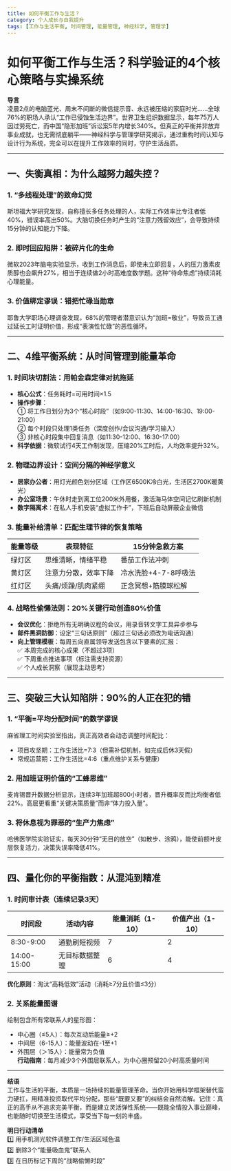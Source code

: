 ```yaml
---
title: 如何平衡工作与生活？
category: 个人成长与自我提升
tags: [工作与生活平衡, 时间管理, 能量管理, 神经科学, 管理学]
---
```

# 如何平衡工作与生活？科学验证的4个核心策略与实操系统  

**导言**  
凌晨2点的电脑蓝光、周末不间断的微信提示音、永远被压缩的家庭时光……全球76%的职场人承认“工作已侵蚀生活边界”。世界卫生组织数据显示，每年75万人因过劳死亡，而中国“隐形加班”诉讼案5年内增长340%。但真正的平衡并非放弃事业成就，也无需彻底躺平——神经科学与管理学研究揭示，通过重构时间认知与设计行为系统，完全可以在提升工作效率的同时，守护生活品质。  

---

## 一、失衡真相：为什么越努力越失控？  

### 1. “多线程处理”的致命幻觉  
斯坦福大学研究发现，自称擅长多任务处理的人，实际工作效率比专注者低40%，错误率高出50%。大脑切换任务时产生的“注意力残留效应”，会导致持续15分钟的认知能力下降。  

### 2. 即时回应陷阱：被碎片化的生命  
微软2023年脑电实验显示，收到工作消息后，即使未立即回复，人的压力激素皮质醇也会飙升27%，相当于连续做2小时高难度数学题。这种“待命焦虑”持续消耗心理能量。  

### 3. 价值绑定谬误：错把忙碌当勋章  
耶鲁大学职场心理调查发现，68%的管理者潜意识认为“加班=敬业”，导致员工通过延长工时证明价值，形成“表演性忙碌”的恶性循环。  

---

## 二、4维平衡系统：从时间管理到能量革命  

### 1. 时间块切割法：用帕金森定律对抗拖延  
- **核心公式**：任务耗时=可用时间×1.5  
- **操作步骤**：  
  ① 将工作日划分为3个“核心时段”（如9:00-11:30、14:00-16:30、19:00-21:00）  
  ② 每个时段只处理1类任务（深度创作/会议沟通/学习输入）  
  ③ 非核心时段集中回复消息（如11:30-12:00、16:30-17:00）  
- **科学依据**：微软试行4天工作制发现，压缩20%工时后，人均效率提升32%。  

### 2. 物理边界设计：空间分隔的神经学意义  
- **居家办公者**：用灯光颜色划分区域（工作区6500K冷白光，生活区2700K暖黄光）  
- **办公室场景**：午休时走到离工位200米外用餐，激活海马体空间记忆刷新机制  
- **数字隔离术**：在私人手机安装“虚拟工作卡”，下班后自动屏蔽企业微信  

### 3. 能量补给清单：匹配生理节律的恢复策略  
| 能量等级 | 表现特征              | 15分钟急救方案          |  
|----------|-----------------------|-------------------------|  
| 绿灯区   | 思维清晰，情绪平稳    | 番茄工作法冲刺          |  
| 黄灯区   | 注意力分散，效率下降  | 冷水洗脸+4-7-8呼吸法    |  
| 红灯区   | 头痛/烦躁/肌肉紧绷    | 正念冥想+筋膜球松解     |  

### 4. 战略性偷懒法则：20%关键行动创造80%价值  
- **会议优化**：拒绝所有无明确议程的会议，用录音转文字工具异步参与  
- **邮件黑洞防御**：设定“三句话原则”（超过三句话必须改为电话沟通）  
- **向上管理模板**：每周五向直属领导发送包含以下要素的汇报：  
  ✅ 本周完成的核心成果（不超过3项）  
  ✅ 下周重点推进事项（标注需支持资源）  
  ✅ 个人成长洞察（展现主动思考）  

---

## 三、突破三大认知陷阱：90%的人正在犯的错  

### 1. “平衡=平均分配时间”的数学谬误  
麻省理工时间实验室指出，真正高效者会动态调整时间配比：  
- 项目攻坚期：工作生活比=7:3（但需补偿机制，如完成后休3天假）  
- 常规运营期：工作生活比=4:6（重点维护关系与健康）  

### 2. 用加班证明价值的“工蜂思维”  
麦肯锡晋升数据分析显示，连续3年加班超800小时者，晋升概率反而比均衡者低22%。高层更看重“关键决策质量”而非“体力投入量”。  

### 3. 将休息视为罪恶的“生产力焦虑”  
哈佛医学院实验证实，每天30分钟“无目的放空”（如散步、涂鸦），能使前额叶皮层恢复活力，决策失误率降低41%。  

---

## 四、量化你的平衡指数：从混沌到精准  

### 1. 时间审计表（连续记录3天）  
| 时间段     | 活动内容         | 能量消耗（1-10） | 价值产出（1-10） |  
|------------|------------------|------------------|------------------|  
| 8:30-9:00  | 通勤刷短视频     | 7                | 2                |  
| 14:00-15:00| 无目标数据整理   | 6                | 4                |  

**优化原则**：淘汰“高耗低效”活动（消耗≥7分且价值≤3分）  

### 2. 关系能量图谱  
绘制包含所有常联系人的星形图：  
- 中心圈（≤5人）：每次互动后能量≥+2  
- 中间层（6-15人）：能量波动在-1至+1  
- 外围层（＞15人）：能量常为负值  
**行动指南**：每月减少3个外围层联系人，为中心圈预留20小时高质量时间  

---

**结语**  
工作与生活的平衡，本质是一场持续的能量管理革命。当你开始用科学框架替代蛮力硬扛，用精准投资取代平均分配，那些“既要又要”的纠结会自然消解。记住：真正的高手从不追求完美平衡，而是建立灵活弹性系统——既能全情投入事业巅峰，也能随时切换至生活模式，享受当下每一刻的丰盛。  

**明日行动清单**  
1️⃣ 用手机测光软件调整工作/生活区域色温  
2️⃣ 删除3个“能量吸血鬼”联系人  
3️⃣ 在日历标记下周的“战略偷懒时段”